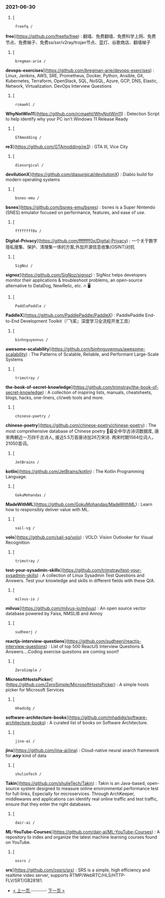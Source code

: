 ### 2021-06-30 
1. [
    

        freefq /
**free**](https://github.com/freefq/free) : 翻墙、免费翻墙、免费科学上网、免费节点、免费梯子、免费ss/ssr/v2ray/trojan节点、蓝灯、谷歌商店、翻墙梯子
1. [
    

        bregman-arie /
**devops-exercises**](https://github.com/bregman-arie/devops-exercises) : Linux, Jenkins, AWS, SRE, Prometheus, Docker, Python, Ansible, Git, Kubernetes, Terraform, OpenStack, SQL, NoSQL, Azure, GCP, DNS, Elastic, Network, Virtualization. DevOps Interview Questions
1. [
    

        rcmaehl /
**WhyNotWin11**](https://github.com/rcmaehl/WhyNotWin11) : Detection Script to help identify why your PC isn't Windows 11 Release Ready
1. [
    

        GTAmodding /
**re3**](https://github.com/GTAmodding/re3) : GTA III, Vice City
1. [
    

        diasurgical /
**devilutionX**](https://github.com/diasurgical/devilutionX) : Diablo build for modern operating systems
1. [
    

        bsnes-emu /
**bsnes**](https://github.com/bsnes-emu/bsnes) : bsnes is a Super Nintendo (SNES) emulator focused on performance, features, and ease of use.
1. [
    

        ffffffff0x /
**Digital-Privacy**](https://github.com/ffffffff0x/Digital-Privacy) : 一个关于数字隐私搜集、保护、清理集一体的方案,外加开源信息收集(OSINT)对抗
1. [
    

        SigNoz /
**signoz**](https://github.com/SigNoz/signoz) : SigNoz helps developers monitor their applications & troubleshoot problems, an open-source alternative to DataDog, NewRelic, etc. 🔥 🖥
1. [
    

        PaddlePaddle /
**PaddleX**](https://github.com/PaddlePaddle/PaddleX) : PaddlePaddle End-to-End Development Toolkit（『飞桨』深度学习全流程开发工具）
1. [
    

        binhnguyennus /
**awesome-scalability**](https://github.com/binhnguyennus/awesome-scalability) : The Patterns of Scalable, Reliable, and Performant Large-Scale Systems
1. [
    

        trimstray /
**the-book-of-secret-knowledge**](https://github.com/trimstray/the-book-of-secret-knowledge) : A collection of inspiring lists, manuals, cheatsheets, blogs, hacks, one-liners, cli/web tools and more.
1. [
    

        chinese-poetry /
**chinese-poetry**](https://github.com/chinese-poetry/chinese-poetry) : The most comprehensive database of Chinese poetry 🧶最全中华古诗词数据库, 唐宋两朝近一万四千古诗人, 接近5.5万首唐诗加26万宋诗. 两宋时期1564位词人，21050首词。
1. [
    

        JetBrains /
**kotlin**](https://github.com/JetBrains/kotlin) : The Kotlin Programming Language.
1. [
    

        GokuMohandas /
**MadeWithML**](https://github.com/GokuMohandas/MadeWithML) : Learn how to responsibly deliver value with ML.
1. [
    

        sail-sg /
**volo**](https://github.com/sail-sg/volo) : VOLO: Vision Outlooker for Visual Recognition
1. [
    

        trimstray /
**test-your-sysadmin-skills**](https://github.com/trimstray/test-your-sysadmin-skills) : A collection of Linux Sysadmin Test Questions and Answers. Test your knowledge and skills in different fields with these Q/A.
1. [
    

        milvus-io /
**milvus**](https://github.com/milvus-io/milvus) : An open source vector database powered by Faiss, NMSLIB and Annoy
1. [
    

        sudheerj /
**reactjs-interview-questions**](https://github.com/sudheerj/reactjs-interview-questions) : List of top 500 ReactJS Interview Questions & Answers....Coding exercise questions are coming soon!!
1. [
    

        ZeroSimple /
**MicrosoftHostsPicker**](https://github.com/ZeroSimple/MicrosoftHostsPicker) : A simple hosts picker for Microsoft Services
1. [
    

        mhadidg /
**software-architecture-books**](https://github.com/mhadidg/software-architecture-books) : A curated list of books on Software Architecture.
1. [
    

        jina-ai /
**jina**](https://github.com/jina-ai/jina) : Cloud-native neural search framework for 𝙖𝙣𝙮 kind of data
1. [
    

        shulieTech /
**Takin**](https://github.com/shulieTech/Takin) : Takin is an Java-based, open-source system designed to measure online environmental performance test for full-links, Especially for microservices. Through ArchKeeper, middlewares and applications can identify real online traffic and test traffic, ensure that they enter the right databases.
1. [
    

        dair-ai /
**ML-YouTube-Courses**](https://github.com/dair-ai/ML-YouTube-Courses) : A repository to index and organize the latest machine learning courses found on YouTube.
1. [
    

        ossrs /
**srs**](https://github.com/ossrs/srs) : SRS is a simple, high efficiency and realtime video server, supports RTMP/WebRTC/HLS/HTTP-FLV/SRT/GB28181. 

- [ < 上一页 ](https://github.com/able8/github-trending-daily-record/blob/master/2021-06-29.md) -------- [ 下一页 > ](https://github.com/able8/github-trending-daily-record/blob/master/2021-07-01.md)